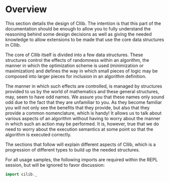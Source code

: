 # Overview

This section details the design of CIlib. The intention is that this part of the documentation
should be enough to allow you to fully understand the reasoning behind some design decisions
as well as giving the needed knowledge to allow extensions to be made that use the core
data structures in CIlib.

The core of CIlib itself is divided into a few data structures. These structures control the
effects of randomness within an algorithm, the manner in which the optimization scheme is used
(minimization or maximization) and defines the way in which small pieces of logic may be composed
into larger pieces for inclusion in an algorithm definition.

The manner in which such effects are controlled, is managed by structures provided to us by the world
of mathematics and these general structures, may, seem to have odd names. We assure you that these
names only sound odd due to the fact that they are unfamiliar to you. As they become familiar
you will not only see the benefits that they provide, but also that they provide a common
nomenclature, which is handy! It allows us to talk about various aspects of an algorithm
without having to worry about the manner in which such an action may be performed. It is,
however, true that we do need to worry about the execution semantics at some point so that
the algorithm is executed correctly.

The sections that follow will explain different aspects of CIlib, which is a
progression of different types to build up the needed structures.

For all usage samples, the following imports are required within the REPL
session, but will be ignored to favor discussion:

```scala
import cilib._
```
